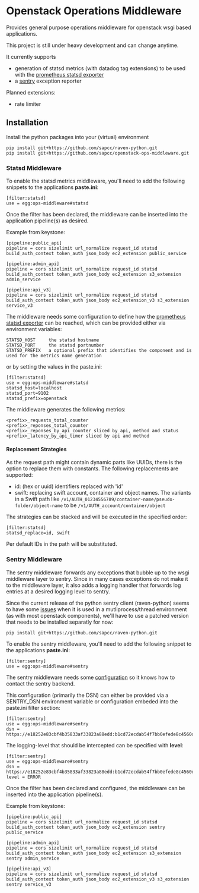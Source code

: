 # Openstack Operations Middleware

Provides general purpose operations middleware for openstack wsgi based applications.

This project is still under heavy development and can change anytime.

It currently supports
 
- generation of statsd metrics (with datadog tag extensions) to be used with the [prometheus statsd exporter](https://github.com/prometheus/statsd_exporter)
- a [sentry](http://getsentry.com) exception reporter

Planned extensions:

- rate limiter
 
 
## Installation
 
Install the python packages into your (virtual) environment
 
    pip install git+https://github.com/sapcc/raven-python.git 
    pip install git+https://github.com/sapcc/openstack-ops-middleware.git 
     

### Statsd Middleware

To enable the statsd metrics middleware, you'll need to add the following
snippets to the applications **paste.ini**:

    [filter:statsd]
    use = egg:ops-middleware#statsd

Once the filter has been declared, the middleware can be inserted into the 
application pipeline(s) as desired.

Example from keystone:
 
    [pipeline:public_api]
    pipeline = cors sizelimit url_normalize request_id statsd build_auth_context token_auth json_body ec2_extension public_service
 
    [pipeline:admin_api]
    pipeline = cors sizelimit url_normalize request_id statsd build_auth_context token_auth json_body ec2_extension s3_extension admin_service
     
    [pipeline:api_v3]
    pipeline = cors sizelimit url_normalize request_id statsd build_auth_context token_auth json_body ec2_extension_v3 s3_extension service_v3

The middleware needs some configuration to define how the [prometheus statsd exporter](https://github.com/prometheus/statsd_exporter) can be reached,
which can be provided either via environment variables:

    STATSD_HOST     the statsd hostname
    STATSD_PORT     the statsd portnumber
    STATSD_PREFIX   a optional prefix that identifies the component and is used for the metrics name generation
    
or by setting the values in the paste.ini:

    [filter:statsd]
    use = egg:ops-middleware#statsd
    statsd_host=localhost
    statsd_port=9102
    statsd_prefix=openstack

The middleware generates the following metrics:

    <prefix>_requests_total_counter
    <prefix>_reponses_total_counter
    <prefix>_reponses_by_api_counter sliced by api, method and status
    <prefix>_latency_by_api_timer sliced by api and method

#### Replacement Strategies

As the request path might contain dynamic parts like UUIDs, there is the option to replace them with constants.
The following replacements are supported:
* id: (hex or uuid) identifiers replaced with 'id'
* swift: replacing swift account, container and object names. The variants in a Swift path like `/v1/AUTH_01234556789/container-name/pseudo-folder/object-name` to be `/v1/AUTH_account/container/object`

The strategies can be stacked and will be executed in the specified order:

    [filter:statsd]
    statsd_replace=id, swift

Per default IDs in the path will be substituted.

### Sentry Middleware

The sentry middleware forwards any exceptions that bubble up to the wsgi middleware layer to sentry.
Since in many cases exceptions do not make it to the middleware layer, it also adds a logging handler that forwards log entries at a desired logging level to sentry.

Since the current release of the python sentry client (raven-python) seems to have some [issues](https://github.com/getsentry/raven-python/issues/806) 
when it is used in a mutliprocess/thread environment (as with most openstack components), we'll have to use a patched version 
that needs to be installed separatly for now:
 
    pip install git+https://github.com/sapcc/raven-python.git 

To enable the sentry middleware, you'll need to add the following snippet to the applications **paste.ini**:

    [filter:sentry]
    use = egg:ops-middleware#sentry

The sentry middleware needs some [configuration](https://docs.getsentry.com/hosted/clients/python/#configuring-the-client) so it knows how to contact the sentry backend.

This configuration (primarily the DSN) can either be provided via a SENTRY_DSN 
environment variable or configuration embeded into the paste.ini filter section:

    [filter:sentry]
    use = egg:ops-middleware#sentry
    dsn = https://e18252e83cbf4b35833af33823a88edd:b1cd72ecdab54f7bb0efede8c4560d3e@sentry.your.domain.com/5 

The logging-level that should be intercepted can be specified with **level**:
 
    [filter:sentry]
    use = egg:ops-middleware#sentry
    dsn = https://e18252e83cbf4b35833af33823a88edd:b1cd72ecdab54f7bb0efede8c4560d3e@sentry.your.domain.com/5
    level = ERROR
 
Once the filter has been declared and configured, the middleware can be inserted into the application pipeline(s).

Example from keystone:
 
    [pipeline:public_api]
    pipeline = cors sizelimit url_normalize request_id statsd build_auth_context token_auth json_body ec2_extension sentry public_service
 
    [pipeline:admin_api]
    pipeline = cors sizelimit url_normalize request_id statsd build_auth_context token_auth json_body ec2_extension s3_extension sentry admin_service
     
    [pipeline:api_v3]
    pipeline = cors sizelimit url_normalize request_id statsd build_auth_context token_auth json_body ec2_extension_v3 s3_extension sentry service_v3
